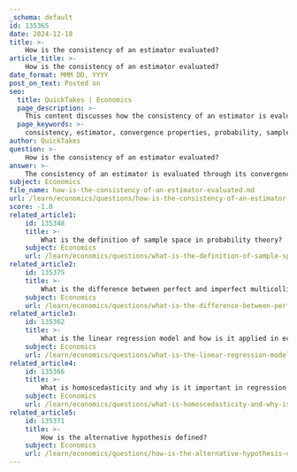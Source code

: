 ```yaml
---
_schema: default
id: 135365
date: 2024-12-18
title: >-
    How is the consistency of an estimator evaluated?
article_title: >-
    How is the consistency of an estimator evaluated?
date_format: MMM DD, YYYY
post_on_text: Posted on
seo:
  title: QuickTakes | Economics
  page_description: >-
    This content discusses how the consistency of an estimator is evaluated, focusing on its convergence properties, the role of bias and variance, and relevant statistical theorems.
  page_keywords: >-
    consistency, estimator, convergence properties, probability, sample size, bias, variance, Mean Squared Error, OLS estimator, statistical theorems
author: QuickTakes
question: >-
    How is the consistency of an estimator evaluated?
answer: >-
    The consistency of an estimator is evaluated through its convergence properties as the sample size increases. Specifically, an estimator is considered consistent if it converges in probability to the true value of the parameter being estimated. This means that as the sample size approaches infinity, the probability that the estimator deviates from the true parameter value approaches zero.\n\nTo formally evaluate the consistency of an estimator, several key concepts and methods are employed:\n\n1. **Convergence in Probability**: An estimator $\hat{\Theta}$ is consistent if for any small positive number $\epsilon$, the probability that the absolute difference between the estimator and the true parameter $\theta$ exceeds $\epsilon$ approaches zero as the sample size $n$ increases:\n   $$\n   P(|\hat{\Theta} - \theta| > \epsilon) \to 0 \quad \text{as } n \to \infty.\n   $$\n\n2. **Bias and Variance**: The properties of bias and variance are crucial in evaluating consistency. An estimator can be consistent even if it is biased, as long as the bias diminishes to zero as the sample size increases. Additionally, the variance of the estimator should also approach zero:\n   - The Mean Squared Error (MSE) of the estimator, which is the sum of the variance and the square of the bias, should approach zero:\n   $$\n   \text{MSE}(\hat{\Theta}) = \text{Var}(\hat{\Theta}) + \text{Bias}^2(\hat{\Theta}) \to 0 \quad \text{as } n \to \infty.\n   $$\n\n3. **Theorems of Consistency**: There are numerous theorems in statistics and econometrics that establish the consistency of various types of estimators. These theorems often simplify the process of proving consistency by focusing on the limits of variance or other properties rather than directly applying the definition of consistency.\n\n4. **Examples of Consistent Estimators**: For instance, the Ordinary Least Squares (OLS) estimator is known to be consistent under certain conditions, such as when the regressors are not perfectly multicollinear and the error terms have a finite variance.\n\nIn summary, the evaluation of an estimator's consistency involves analyzing its convergence behavior, examining its bias and variance, and applying relevant statistical theorems that provide conditions under which consistency holds. This ensures that as more data is collected, the estimator becomes increasingly reliable in approximating the true parameter value.
subject: Economics
file_name: how-is-the-consistency-of-an-estimator-evaluated.md
url: /learn/economics/questions/how-is-the-consistency-of-an-estimator-evaluated
score: -1.0
related_article1:
    id: 135348
    title: >-
        What is the definition of sample space in probability theory?
    subject: Economics
    url: /learn/economics/questions/what-is-the-definition-of-sample-space-in-probability-theory
related_article2:
    id: 135375
    title: >-
        What is the difference between perfect and imperfect multicollinearity?
    subject: Economics
    url: /learn/economics/questions/what-is-the-difference-between-perfect-and-imperfect-multicollinearity
related_article3:
    id: 135362
    title: >-
        What is the linear regression model and how is it applied in econometrics?
    subject: Economics
    url: /learn/economics/questions/what-is-the-linear-regression-model-and-how-is-it-applied-in-econometrics
related_article4:
    id: 135366
    title: >-
        What is homoscedasticity and why is it important in regression analysis?
    subject: Economics
    url: /learn/economics/questions/what-is-homoscedasticity-and-why-is-it-important-in-regression-analysis
related_article5:
    id: 135371
    title: >-
        How is the alternative hypothesis defined?
    subject: Economics
    url: /learn/economics/questions/how-is-the-alternative-hypothesis-defined
---
```


&nbsp;